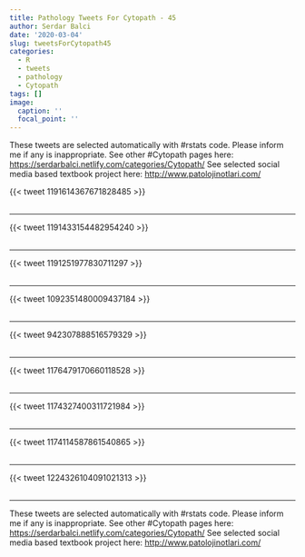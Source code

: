 ```yaml
---
title: Pathology Tweets For Cytopath - 45
author: Serdar Balci
date: '2020-03-04'
slug: tweetsForCytopath45
categories:
  - R
  - tweets
  - pathology
  - Cytopath
tags: []
image:
  caption: ''
  focal_point: ''
---
```



These tweets are selected automatically with #rstats code. Please inform me if any is inappropriate.
See other #Cytopath pages here: https://serdarbalci.netlify.com/categories/Cytopath/ 
See selected social media based textbook project here: http://www.patolojinotlari.com/

{{< tweet 1191614367671828485 >}}
<br>
<br>
<hr>
{{< tweet 1191433154482954240 >}}
<br>
<br>
<hr>
{{< tweet 1191251977830711297 >}}
<br>
<br>
<hr>
{{< tweet 1092351480009437184 >}}
<br>
<br>
<hr>
{{< tweet 942307888516579329 >}}
<br>
<br>
<hr>
{{< tweet 1176479170660118528 >}}
<br>
<br>
<hr>
{{< tweet 1174327400311721984 >}}
<br>
<br>
<hr>
{{< tweet 1174114587861540865 >}}
<br>
<br>
<hr>
{{< tweet 1224326104091021313 >}}
<br>
<br>
<hr>


These tweets are selected automatically with #rstats code. Please inform me if any is inappropriate.
See other #Cytopath pages here: https://serdarbalci.netlify.com/categories/Cytopath/ 
See selected social media based textbook project here: http://www.patolojinotlari.com/
